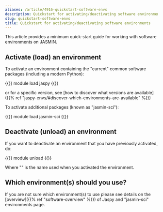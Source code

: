 ```yaml
---
aliases: /article/4916-quickstart-software-envs
description: Quickstart for activating/deactivating software environments
slug: quickstart-software-envs
title: Quickstart for activating/deactivating software environments
---
```


This article provides a minimum quick-start guide for working with software environments on JASMIN.

## Activate (load) an environment

To activate an environment containing the "current" common software packages
(including a modern Python):

{{<command user="user" host="sci1">}}
module load jaspy
{{</command>}}

or for a specific version, see [how to discover what versions are available]({{% ref "jaspy-envs/#discover-which-environments-are-available" %}})

To activate additional packages (known as "jasmin-sci"):

{{<command user="user" host="sci1">}}
module load jasmin-sci
{{</command>}}

## Deactivate (unload) an environment

If you want to deactivate an environment that you have previously activated,
do:

{{<command user="user" host="sci1">}}
module unload <env-id>
{{</command>}}

Where "<env-id>" is the name used when you activated the environment.

## Which environment(s) should you use?

If you are not sure which environment(s) to use please see details on the
[overview]({{% ref "software-overview" %}}) of Jaspy and "jasmin-sci"
environments page.
